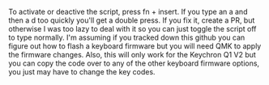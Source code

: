To activate or deactive the script, press fn + insert.
If you type an a and then a d too quickly you'll get a double press. 
If you fix it, create a PR, but otherwise I was too lazy to deal with it so you can just toggle the script off to type normally.
I'm assuming if you tracked down this github you can figure out how to flash a keyboard firmware but you will need QMK to apply the firmware changes.
Also, this will only work for the Keychron Q1 V2 but you can copy the code over to any of the other keyboard firmware options, you just may have to change the key codes.
